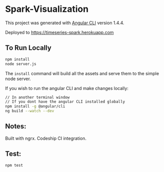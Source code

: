 # Spark-Visualization

This project was generated with [Angular CLI](https://github.com/angular/angular-cli) version 1.4.4.

Deployed to https://timeseries-spark.herokuapp.com
## To Run Locally
```bash
npm install
node server.js
```

The `install` command will build all the assets and serve them to the simple node server.

If you wish to run the angular CLI and make changes locally:
```bash
// In another terminal window
// If you dont have the angular CLI installed globally
npm install -g @angular/cli
ng build --watch --dev
```

## Notes:
Built with ngrx.
Codeship CI integration.

## Test:
```bash
npm test
```